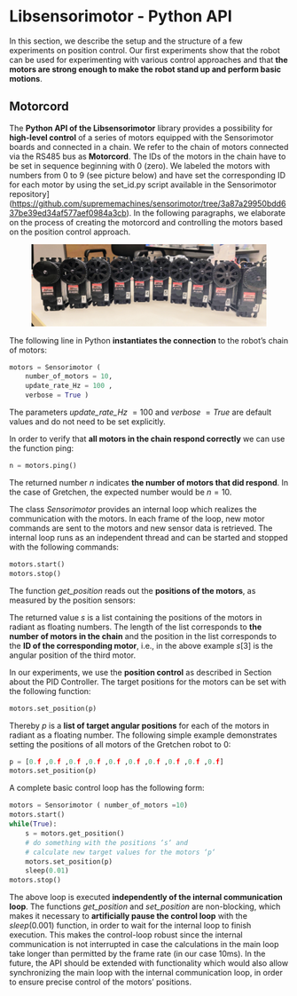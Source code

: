 # Libsensorimotor - Python API

In this section, we describe the setup and the structure of a few experiments on position control. Our first experiments show that the robot can be used for experimenting with various control approaches and that **the motors are strong enough to make the robot stand up and perform basic motions**.

## Motorcord

The **Python API of the Libsensorimotor** library provides a possibility for **high-level control** of a series of motors equipped with the Sensorimotor boards and connected in a chain. We refer to the chain of motors connected via the RS485 bus as **Motorcord**. The IDs of the motors in the chain have to be set in sequence beginning with 0 (zero). We labeled the motors with numbers from 0 to 9 (see picture below) and have set the corresponding ID for each motor by using the set_id.py script available in the Sensorimotor repository](https://github.com/suprememachines/sensorimotor/tree/3a87a29950bdd637be39ed34af577aef0984a3cb). In the following paragraphs, we elaborate on the process of creating the motorcord and controlling the motors based on the position control approach.

<figure>
  <img src="../img_gretchen/all_motors.png"/>
  <figcaption>
</figcaption>
</figure>

The following line in Python **instantiates the connection** to the robot’s chain of motors:

```python
motors = Sensorimotor (
	number_of_motors = 10,
	update_rate_Hz = 100 ,
	verbose = True )
```

The parameters <em>update_rate_Hz</em> $= 100$ and <em>verbose</em> $= True$ are default values and do not need to be set explicitly.

In order to verify that **all motors in the chain respond correctly** we can use the function ping:

```python
n = motors.ping()
```

The returned number $n$ indicates **the number of motors that did respond**. In the case of Gretchen, the expected number would be $n = 10$. 

The class <em>Sensorimotor</em> provides an internal loop which realizes the communication with the motors. In each frame of the loop, new motor commands are sent to the motors and new sensor data is retrieved. The internal loop runs as an independent thread and can be started and stopped with the following commands:

```python
motors.start()
motors.stop()
```

The function <em>get_position</em> reads out the **positions of the motors**, as measured by the position sensors:

The returned value $s$ is a list containing the positions of the motors in radiant as floating numbers. The length of the list corresponds to **the number of motors in the chain** and the position in the list corresponds to the **ID of the corresponding motor**, i.e., in the above example $s[3]$ is the angular position of the third motor. 

In our experiments, we use the **position control** as described in Section about the PID Controller. The target positions for the motors can be set with the following function:

```python
motors.set_position(p)
```

Thereby $p$ is a **list of target angular positions** for each of the motors in radiant as a floating number. The following simple example demonstrates setting the positions of all motors of the Gretchen robot to 0:

```python
p = [0.f ,0.f ,0.f ,0.f ,0.f ,0.f ,0.f ,0.f ,0.f ,0.f]
motors.set_position(p)
```

A complete basic control loop has the following form:

```python
motors = Sensorimotor ( number_of_motors =10)
motors.start()
while(True):
	s = motors.get_position()
	# do something with the positions ‘s‘ and
	# calculate new target values for the motors ‘p‘
	motors.set_position(p)
	sleep(0.01)
motors.stop()
```

The above loop is executed **independently of the internal communication loop**. The functions <em>get_position</em> and <em>set_position</em> are non-blocking, which makes it necessary to **artificially pause the control loop** with the $sleep(0.001)$ function, in order to wait for the internal loop to finish execution. This makes the control-loop robust since the
internal communication is not interrupted in case the calculations in the main loop take longer than permitted by the frame rate (in our case 10ms). In the future, the API should be extended with functionality which would also allow synchronizing the main loop with the internal communication loop, in order to ensure precise control of the motors’ positions.









